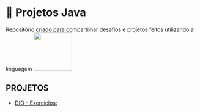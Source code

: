 # :art: Projetos Java



Repositório criado para compartilhar desafios e projetos feitos utilizando a linguagem <img width = "100" text-align = "center" src="https://cdn.jsdelivr.net/gh/devicons/devicon/icons/java/java-original-wordmark.svg" />

## PROJETOS

- [DIO - Exercícios:](https://github.com/carlosvinicius-ai/Java-Projetos/tree/master/exercicios_DIO)